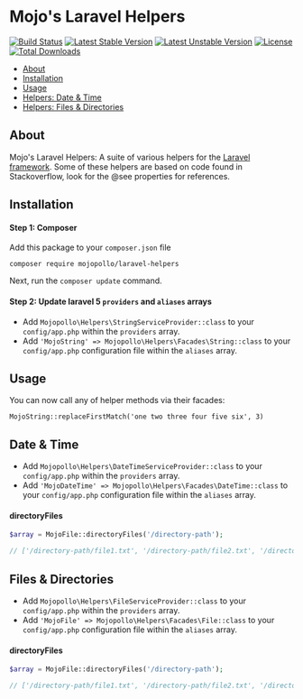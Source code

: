 
Mojo's Laravel Helpers
========================

[![Build Status](https://travis-ci.org/mojopollo/laravel-helpers.svg?branch=master)](https://travis-ci.org/mojopollo/laravel-helpers)
[![Latest Stable Version](https://poser.pugx.org/mojopollo/laravel-helpers/v/stable)](https://packagist.org/packages/mojopollo/laravel-helpers)
[![Latest Unstable Version](https://poser.pugx.org/mojopollo/laravel-helpers/v/unstable)](https://packagist.org/packages/mojopollo/laravel-helpers)
[![License](https://poser.pugx.org/mojopollo/laravel-helpers/license)](https://packagist.org/packages/mojopollo/laravel-helpers)
[![Total Downloads](https://poser.pugx.org/mojopollo/laravel-helpers/downloads)](https://packagist.org/packages/mojopollo/laravel-helpers)

- [About](#about)
- [Installation](#installation)
- [Usage](#usage)
- [Helpers: Date & Time](#helper-datetime)
- [Helpers: Files & Directories](#helper-file)

<a id="about"></a>
## About
Mojo's Laravel Helpers: A suite of various helpers for the [Laravel framework](https://github.com/laravel/laravel).
Some of these helpers are based on code found in Stackoverflow, look for the @see properties for references.

<a id="installation"></a>
## Installation

#### Step 1: Composer

Add this package to your `composer.json` file

`composer require mojopollo/laravel-helpers`

Next, run the `composer update` command.

#### Step 2: Update laravel 5 `providers` and `aliases` arrays
 * Add `Mojopollo\Helpers\StringServiceProvider::class` to your `config/app.php` within the `providers` array.
 * Add `'MojoString' => Mojopollo\Helpers\Facades\String::class` to your `config/app.php` configuration file within the `aliases` array.

<a id="usage"></a>
## Usage
You can now call any of helper methods via their facades:

`MojoString::replaceFirstMatch('one two three four five six', 3)`


<a id="helper-datetime"></a>
## Date & Time
 * Add `Mojopollo\Helpers\DateTimeServiceProvider::class` to your `config/app.php` within the `providers` array.
 * Add `'MojoDateTime' => Mojopollo\Helpers\Facades\DateTime::class` to your `config/app.php` configuration file within the `aliases` array.

#### directoryFiles

```php
$array = MojoFile::directoryFiles('/directory-path');

// ['/directory-path/file1.txt', '/directory-path/file2.txt', '/directory-path/subdirectory/file3.txt']
```


<a id="helper-file"></a>
## Files & Directories
 * Add `Mojopollo\Helpers\FileServiceProvider::class` to your `config/app.php` within the `providers` array.
 * Add `'MojoFile' => Mojopollo\Helpers\Facades\File::class` to your `config/app.php` configuration file within the `aliases` array.

#### directoryFiles

```php
$array = MojoFile::directoryFiles('/directory-path');

// ['/directory-path/file1.txt', '/directory-path/file2.txt', '/directory-path/subdirectory/file3.txt']
```
